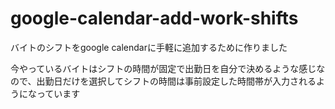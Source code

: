 # google-calendar-add-work-shifts
バイトのシフトをgoogle calendarに手軽に追加するために作りました

今やっているバイトはシフトの時間が固定で出勤日を自分で決めるような感じなので、出勤日だけを選択してシフトの時間は事前設定した時間帯が入力されるようになっています
